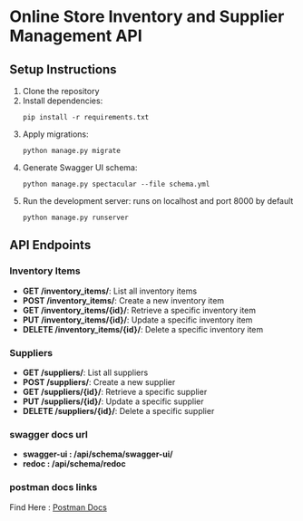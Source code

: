 # Online Store Inventory and Supplier Management API

## Setup Instructions

1. Clone the repository
2. Install dependencies:
    ```
    pip install -r requirements.txt
    ```
3. Apply migrations:
    ```
    python manage.py migrate
    ```
4. Generate Swagger UI schema:
    ```
    python manage.py spectacular --file schema.yml

    ```
4. Run the development server:
    runs on localhost and port 8000 by default
    ```
    python manage.py runserver
    ```

## API Endpoints

### Inventory Items

- **GET /inventory_items/**: List all inventory items
- **POST /inventory_items/**: Create a new inventory item
- **GET /inventory_items/{id}/**: Retrieve a specific inventory item
- **PUT /inventory_items/{id}/**: Update a specific inventory item
- **DELETE /inventory_items/{id}/**: Delete a specific inventory item

### Suppliers

- **GET /suppliers/**: List all suppliers
- **POST /suppliers/**: Create a new supplier
- **GET /suppliers/{id}/**: Retrieve a specific supplier
- **PUT /suppliers/{id}/**: Update a specific supplier
- **DELETE /suppliers/{id}/**: Delete a specific supplier

### swagger docs url

- **swagger-ui : /api/schema/swagger-ui/**
- **redoc : /api/schema/redoc**

### postman docs links
Find Here : [Postman Docs](https://www.postman.com/galactic-comet-374170/workspace/priority-soft-django-code-test/collection/21778720-e42218c3-0699-4057-b4ec-af7a2b7c45f4?action=share&creator=21778720)